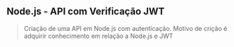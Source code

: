 ## Node.js - API com Verificação JWT

> Criação de uma API em Node.js com autenticação.
> Motivo de crição é adquirir conhecimento em relação a Node.js e JWT